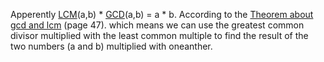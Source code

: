 Apperently [LCM](Discrete/Oppgaver/Arithmetic/Least%20common%20multiple)(a,b) * [GCD](Discrete/Oppgaver/Arithmetic/Greatest%20common%20divisor)(a,b) = a * b. According to the [Theorem about gcd and lcm](https://uia.instructure.com/courses/16240/files/2639182?module_item_id=627022) (page 47).
which means we can use the greatest common divisor multiplied with the least common multiple to find the result of the two numbers (a and b) multiplied with oneanther.

 



